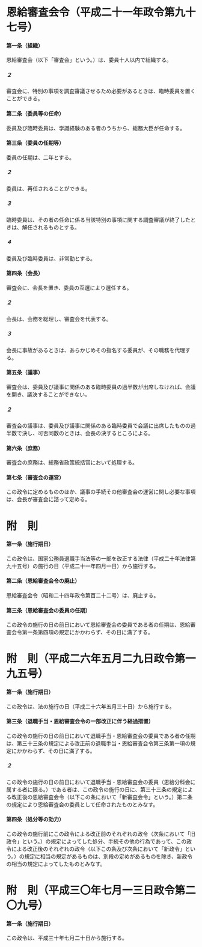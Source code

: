 # 恩給審査会令（平成二十一年政令第九十七号）
#### 第一条（組織）
恩給審査会（以下「審査会」という。）は、委員十人以内で組織する。
##### ２
審査会に、特別の事項を調査審議させるため必要があるときは、臨時委員を置くことができる。
#### 第二条（委員等の任命）
委員及び臨時委員は、学識経験のある者のうちから、総務大臣が任命する。
#### 第三条（委員の任期等）
委員の任期は、二年とする。
##### ２
委員は、再任されることができる。
##### ３
臨時委員は、その者の任命に係る当該特別の事項に関する調査審議が終了したときは、解任されるものとする。
##### ４
委員及び臨時委員は、非常勤とする。
#### 第四条（会長）
審査会に、会長を置き、委員の互選により選任する。
##### ２
会長は、会務を総理し、審査会を代表する。
##### ３
会長に事故があるときは、あらかじめその指名する委員が、その職務を代理する。
#### 第五条（議事）
審査会は、委員及び議事に関係のある臨時委員の過半数が出席しなければ、会議を開き、議決することができない。
##### ２
審査会の議事は、委員及び議事に関係のある臨時委員で会議に出席したものの過半数で決し、可否同数のときは、会長の決するところによる。
#### 第六条（庶務）
審査会の庶務は、総務省政策統括官において処理する。
#### 第七条（審査会の運営）
この政令に定めるもののほか、議事の手続その他審査会の運営に関し必要な事項は、会長が審査会に諮って定める。
# 附　則
#### 第一条（施行期日）
この政令は、国家公務員退職手当法等の一部を改正する法律（平成二十年法律第九十五号）の施行の日（平成二十一年四月一日）から施行する。
#### 第二条（恩給審査会令の廃止）
恩給審査会令（昭和二十四年政令第百二十二号）は、廃止する。
#### 第三条（恩給審査会の委員の任期）
この政令の施行の日の前日において恩給審査会の委員である者の任期は、恩給審査会令第一条第四項の規定にかかわらず、その日に満了する。
# 附　則（平成二六年五月二九日政令第一九五号）
#### 第一条（施行期日）
この政令は、法の施行の日（平成二十六年五月三十日）から施行する。
#### 第三条（退職手当・恩給審査会令の一部改正に伴う経過措置）
この政令の施行の日の前日において退職手当・恩給審査会の委員である者の任期は、第三十三条の規定による改正前の退職手当・恩給審査会令第三条第一項の規定にかかわらず、その日に満了する。
##### ２
この政令の施行の日の前日において退職手当・恩給審査会の委員（恩給分科会に属する者に限る。）である者は、この政令の施行の日に、第三十三条の規定による改正後の恩給審査会令（以下この条において「新審査会令」という。）第二条の規定により恩給審査会の委員として任命されたものとみなす。
#### 第四条（処分等の効力）
この政令の施行前にこの政令による改正前のそれぞれの政令（次条において「旧政令」という。）の規定によってした処分、手続その他の行為であって、この政令による改正後のそれぞれの政令（以下この条及び次条において「新政令」という。）の規定に相当の規定があるものは、別段の定めがあるものを除き、新政令の相当の規定によってしたものとみなす。
# 附　則（平成三〇年七月一三日政令第二〇九号）
#### 第一条（施行期日）
この政令は、平成三十年七月二十日から施行する。
